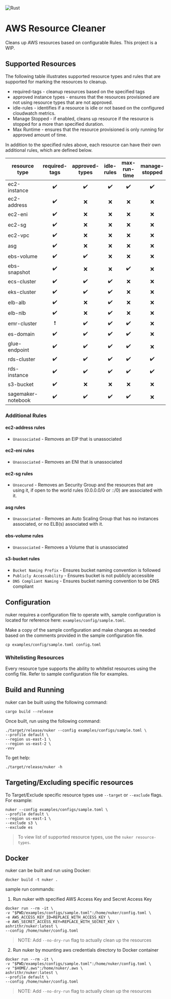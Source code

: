 ![Rust](https://github.com/ashrithr/nuker/workflows/Rust/badge.svg?branch=master)

# AWS Resource Cleaner

Cleans up AWS resources based on configurable Rules. This project is a WIP.

## Supported Resources

The following table illustrates supported resource types and rules that are
supported for marking the resources to cleanup.

* required-tags - cleanup resources based on the specified tags
* approved instance types - ensures that the resources provisioned are not using
resource types that are not approved.
* idle-rules - identifies if a resource is idle or not based on the configured
cloudwatch metrics.
* Manage Stopped - if enabled, cleans up resource if the resource is stopped for
a more than specified duration.
* Max Runtime - ensures that the resource provisioned is only running for approved
amount of time.

In addition to the specified rules above, each resource can have their own
additional rules, which are defined below.

| resource type | required-tags | approved-types | idle-rules | max-run-time | manage-stopped | additional-rules |
| --- | :---: | :---: | :---: | :---: | :---: | :---: |
| ec2-instance | :heavy_check_mark: | :heavy_check_mark: | :heavy_check_mark: | :heavy_check_mark: |:heavy_check_mark: | - |
| ec2-address | :heavy_check_mark: | :x: | :x: | :x: | :x: | [rules](#ec2-address-rules) |
| ec2-eni | :heavy_check_mark: | :x: | :x: | :x: | :x: | [rules](#ec2-eni-rules) |
| ec2-sg | :heavy_check_mark: | :x: | :x: | :x: | :x: | [rules](#ec2-sg-rules) |
| ec2-vpc | :heavy_check_mark: | :x: | :x: | :x: | :x: | - |
| asg | :heavy_check_mark: | :x: | :x: | :x: | :x: | [rules](#asg-rules) |
| ebs-volume | :heavy_check_mark: | :heavy_check_mark: | :x: | :x: | :x: | [rules](#ebs-volume-rules) |
| ebs-snapshot | :heavy_check_mark: | :x: | :x: | :heavy_check_mark: | :x: | - |
| ecs-cluster | :heavy_check_mark: | :heavy_check_mark: | :heavy_check_mark: | :x: | :x: | - |
| eks-cluster | :heavy_check_mark: | :heavy_check_mark: | :heavy_check_mark: | :x: | :x: | - |
| elb-alb | :heavy_check_mark: | :x: | :heavy_check_mark: | :x: | :x: | - |
| elb-nlb | :heavy_check_mark: | :x: | :heavy_check_mark: | :x: | :x: | - |
| emr-cluster | :heavy_exclamation_mark: | :heavy_check_mark: | :heavy_check_mark: | :heavy_check_mark: | :x: | - |
| es-domain | :heavy_check_mark: | :heavy_check_mark: | :heavy_check_mark: | :heavy_check_mark: | :x: | - |
| glue-endpoint | :heavy_check_mark: | :heavy_check_mark: | :heavy_check_mark: | :heavy_check_mark: | :x: | - |
| rds-cluster | :heavy_check_mark: | :heavy_check_mark: | :heavy_check_mark: | :heavy_check_mark: | :heavy_check_mark: | - |
| rds-instance | :heavy_check_mark: | :heavy_check_mark: | :heavy_check_mark: | :heavy_check_mark: | :heavy_check_mark: | - |
| s3-bucket| :heavy_check_mark: | :x: | :x: | :x: | :x: | [rules](#s3-bucket-rules) |
| sagemaker-notebook | :heavy_check_mark: | :heavy_check_mark: | :heavy_check_mark: | :heavy_check_mark: | :x: | - |

### Additional Rules

#### ec2-address rules

- `Unassociated` - Removes an EIP that is unassociated

#### ec2-eni rules

- `Unassociated` - Removes an ENI that is unassociated

#### ec2-sg rules

- `Unsecured` - Removes an Security Group and the resources that are using it,
if open to the world rules (0.0.0.0/0 or ::/0) are associated with it.

#### asg rules

- `Unassociated` - Removes an Auto Scaling Group that has no instances
associated, or no ELB(s) associated with it.

#### ebs-volume rules

- `Unassociated` - Removes a Volume that is unassociated

#### s3-bucket rules

- `Bucket Naming Prefix` - Ensures bucket naming convention is followed
- `Publicly Accessability` - Ensures bucket is not publicly accessible
- `DNS Compliant Naming` - Ensures bucket naming convention to be DNS compliant

## Configuration

nuker requires a configuration file to operate with, sample configuration is
located for reference here: `examples/config/sample.toml`.

Make a copy of the sample configuration and make changes as needed based on the
comments provided in the sample configuration file.

```
cp examples/config/sample.toml config.toml
```

### Whitelisting Resources

Every resource type supports the ability to whitelist resources using the config
file. Refer to sample configuration file for examples.

## Build and Running

nuker can be built using the following command:

```
cargo build --release
```

Once built, run using the following command:

```
./target/release/nuker --config examples/configs/sample.toml \
--profile default \
--region us-east-1 \
--region us-east-2 \
-vvv
```

To get help:

```
./target/release/nuker -h
```

## Targeting/Excluding specific resources

To Target/Exclude specific resource types use `--target` or `--exclude` flags. For example:

```
nuker --config examples/configs/sample.toml \
--profile default \
--region us-east-1 \
--exclude s3 \
--exclude es
```

> To view list of supported resource types, use the `nuker resource-types`.

## Docker

nuker can be built and run using Docker:

```
docker build -t nuker .
```

sample run commands:

1. Run nuker with specified AWS Access Key and Secret Access Key

```
docker run --rm -it \
-v "$PWD/examples/configs/sample.toml":/home/nuker/config.toml \
-e AWS_ACCESS_KEY_ID=REPLACE_WITH_ACCESS_KEY \
-e AWS_SECRET_ACCESS_KEY=REPLACE_WITH_SECRET_KEY \
ashrithr/nuker:latest \
--config /home/nuker/config.toml
```

> NOTE: Add `--no-dry-run` flag to actually clean up the resources

2. Run nuker by mounting aws credentials directory to Docker container

```
docker run --rm -it \
-v "$PWD/examples/configs/sample.toml":/home/nuker/config.toml \
-v "$HOME/.aws":/home/nuker/.aws \
ashrithr/nuker:latest \
--profile default \
--config /home/nuker/config.toml
```

> NOTE: Add `--no-dry-run` flag to actually clean up the resources
